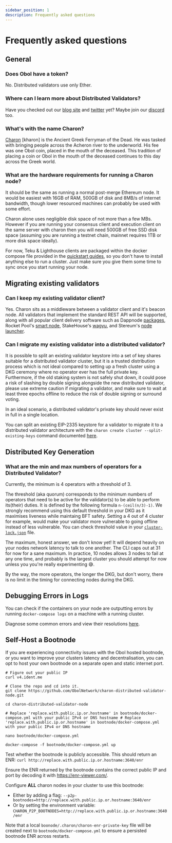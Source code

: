 ```yaml
---
sidebar_position: 1
description: Frequently asked questions
---
```


# Frequently asked questions

## General

### Does Obol have a token?

No. Distributed validators use only Ether.

### Where can I learn more about Distributed Validators?

Have you checked out our [blog site](https://blog.obol.tech) and [twitter](https://twitter.com/ObolNetwork) yet? Maybe join our [discord](https://discord.gg/n6ebKsX46w) too.

### What's with the name Charon?

[Charon](https://www.theoi.com/Khthonios/Kharon.html) [kharon] is the Ancient Greek Ferryman of the Dead. He was tasked with bringing people across the Acheron river to the underworld. His fee was one Obol coin, placed in the mouth of the deceased. This tradition of placing a coin or Obol in the mouth of the deceased continues to this day across the Greek world.

### What are the hardware requirements for running a Charon node?

It should be the same as running a normal post-merge Ethereum node. It would be easiest with 16GB of RAM, 500GB of disk and 8MB/s of internet bandwidth, though lower resourced machines can probably be used with some effort.

Charon alone uses negligible disk space of not more than a few MBs. However if you are running your consensus client and execution client on the same server with charon then you will need 500GB of free SSD disk space (assuming you are running a testnet chain, mainnet requires 1TB or more disk space ideally).

For now, Teku & Lighthouse clients are packaged within the docker compose file provided in the [quickstart guides](../quickstart/group), so you don't have to install anything else to run a cluster. Just make sure you give them some time to sync once you start running your node.

## Migrating existing validators

### Can I keep my existing validator client?

Yes. Charon sits as a middleware between a validator client and it's beacon node. All validators that implement the standard REST API will be supported, along with all popular client delivery software such as Dappnode [packages](https://dappnode.github.io/explorer/#/), Rocket Pool's [smart node](https://github.com/rocket-pool/smartnode), StakeHouse's [wagyu](https://github.com/stake-house/wagyu), and Stereum's [node launcher](https://stereum.net/development/#roadmap).

### Can I migrate my existing validator into a distributed validator?

It is possible to split an existing validator keystore into a set of key shares suitable for a distributed validator cluster, but it is a trusted distribution process which is not ideal compared to setting up a fresh cluster using a DKG ceremony where no operator ever has the full private key. Furthermore, if the old staking system is not safely shut down, it could pose a risk of slashing by double signing alongside the new distributed validator, please use extreme caution if migrating a validator, and make sure to wait at least three epochs offline to reduce the risk of double signing or surround voting.

In an ideal scenario, a distributed validator's private key should never exist in full in a single location.

You can split an existing EIP-2335 keystore for a validator to migrate it to a distributed validator architecture with the `charon create cluster --split-existing-keys` command documented [here](docs/dv/charon/charon_cli_reference.md).

## Distributed Key Generation

### What are the min and max numbers of operators for a Distributed Validator?

Currently, the minimum is 4 operators with a threshold of 3.

The threshold (aka quorum) corresponds to the minimum numbers of operators that need to be active for the validator(s) to be able to perform its(their) duties. It is defined by the following formula `n-(ceil(n/3)-1)`. We strongly recommend using this default threshold in your DKG as it maximises liveness while maintaing BFT safety. Setting a 4 out of 4 cluster for example, would make your validator more vulnerable to going offline instead of less vulnerable. You can check threshold value in your [`cluster-lock.json`](docs/dv/charon/cluster-configuration.md) file.

The maximum, honest answer, we don't know yet! It will depend heavily on your nodes network latency to talk to one another. The CLI caps out at 31 for now for a sane maximum. In practice, 10 nodes allows 3 nodes to fail at any one time, and probably is the largest cluster you should attempt for now unless you you're really experimenting 😅.

By the way, the more operators, the longer the DKG, but don't worry, there is no limit in the timing for connecting nodes during the DKG.

## Debugging Errors in Logs 

You can check if the containers on your node are outputting errors by running `docker-compose logs` on a machine with a running cluster.

Diagnose some common errors and view their resolutions [here](./errors.mdx).

## Self-Host a Bootnode

If you are experiencing connectivity issues with the Obol hosted bootnode, or you want to improve your clusters latency and decentralisation, you can opt to host your own bootnode on a separate open and static internet port.

```
# Figure out your public IP
curl v4.ident.me

# Clone the repo and cd into it.
git clone https://github.com/ObolNetwork/charon-distributed-validator-node.git

cd charon-distributed-validator-node

# Replace 'replace.with.public.ip.or.hostname' in bootnode/docker-compose.yml with your public IPv4 or DNS hostname # Replace 'replace.with.public.ip.or.hostname' in bootnode/docker-compose.yml with your public IPv4 or DNS hostname

nano bootnode/docker-compose.yml

docker-compose -f bootnode/docker-compose.yml up
```

Test whether the bootnode is publicly accessible. This should return an ENR:
`curl http://replace.with.public.ip.or.hostname:3640/enr`

Ensure the ENR returned by the bootnode contains the correct public IP and port by decoding it with https://enr-viewer.com/.

Configure **ALL** charon nodes in your cluster to use this bootnode:

- Either by adding a flag: `--p2p-bootnodes=http://replace.with.public.ip.or.hostname:3640/enr`
- Or by setting the environment variable: `CHARON_P2P_BOOTNODES=http://replace.with.public.ip.or.hostname:3640/enr`

Note that a local `boonode/.charon/charon-enr-private-key` file will be created next to `bootnode/docker-compose.yml` to ensure a persisted bootnode ENR across restarts.
